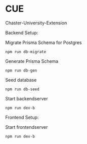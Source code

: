 # CUE
Chaster-University-Extension

Backend Setup:

Migrate Prisma Schema for Postgres

```npm run db-migrate```

Generate Prisma Schema

```npm run db-gen```

Seed database

```npm run db-seed```

Start backendserver

```npm run dev-b```


Frontend Setup:

Start frontendserver

```npm run dev-b```